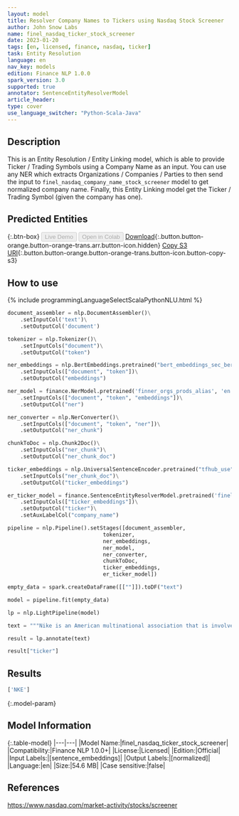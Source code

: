 ```yaml
---
layout: model
title: Resolver Company Names to Tickers using Nasdaq Stock Screener
author: John Snow Labs
name: finel_nasdaq_ticker_stock_screener
date: 2023-01-20
tags: [en, licensed, finance, nasdaq, ticker]
task: Entity Resolution
language: en
nav_key: models
edition: Finance NLP 1.0.0
spark_version: 3.0
supported: true
annotator: SentenceEntityResolverModel
article_header:
type: cover
use_language_switcher: "Python-Scala-Java"
---
```


## Description

This is an Entity Resolution / Entity Linking model, which is able to provide Ticker / Trading Symbols using a Company Name as an input. You can use any NER which extracts Organizations / Companies / Parties to then send the input to `finel_nasdaq_company_name_stock_screener` model to get normalized company name. Finally, this Entity Linking model get the Ticker / Trading Symbol (given the company has one).

## Predicted Entities



{:.btn-box}
<button class="button button-orange" disabled>Live Demo</button>
<button class="button button-orange" disabled>Open in Colab</button>
[Download](https://s3.amazonaws.com/auxdata.johnsnowlabs.com/finance/models/finel_nasdaq_ticker_stock_screener_en_1.0.0_3.0_1674236954508.zip){:.button.button-orange.button-orange-trans.arr.button-icon.hidden}
[Copy S3 URI](s3://auxdata.johnsnowlabs.com/finance/models/finel_nasdaq_ticker_stock_screener_en_1.0.0_3.0_1674236954508.zip){:.button.button-orange.button-orange-trans.button-icon.button-copy-s3}

## How to use



<div class="tabs-box" markdown="1">
{% include programmingLanguageSelectScalaPythonNLU.html %}

```python
document_assembler = nlp.DocumentAssembler()\
    .setInputCol('text')\
    .setOutputCol('document')

tokenizer = nlp.Tokenizer()\
    .setInputCols("document")\
    .setOutputCol("token")

ner_embeddings = nlp.BertEmbeddings.pretrained("bert_embeddings_sec_bert_base","en")\
    .setInputCols(["document", "token"])\
    .setOutputCol("embeddings")

ner_model = finance.NerModel.pretrained('finner_orgs_prods_alias', 'en', 'finance/models')\
    .setInputCols(["document", "token", "embeddings"])\
    .setOutputCol("ner")

ner_converter = nlp.NerConverter()\
    .setInputCols(["document", "token", "ner"])\
    .setOutputCol("ner_chunk")

chunkToDoc = nlp.Chunk2Doc()\
    .setInputCols("ner_chunk")\
    .setOutputCol("ner_chunk_doc") 

ticker_embeddings = nlp.UniversalSentenceEncoder.pretrained("tfhub_use", "en")\
    .setInputCols("ner_chunk_doc")\
    .setOutputCol("ticker_embeddings")

er_ticker_model = finance.SentenceEntityResolverModel.pretrained('finel_nasdaq_ticker_stock_screener', 'en', 'finance/model')\
    .setInputCols(["ticker_embeddings"])\
    .setOutputCol("ticker")\
    .setAuxLabelCol("company_name")

pipeline = nlp.Pipeline().setStages([document_assembler,
                              tokenizer, 
                              ner_embeddings,
                              ner_model, 
                              ner_converter,
                              chunkToDoc,
                              ticker_embeddings,
                              er_ticker_model])

empty_data = spark.createDataFrame([[""]]).toDF("text")

model = pipeline.fit(empty_data)

lp = nlp.LightPipeline(model)

text = """Nike is an American multinational association that is involved in the design, development, manufacturing and worldwide marketing and sales of apparel, footwear, accessories, equipment and services."""

result = lp.annotate(text)

result["ticker"]
```

</div>

## Results

```bash
['NKE']
```

{:.model-param}
## Model Information

{:.table-model}
|---|---|
|Model Name:|finel_nasdaq_ticker_stock_screener|
|Compatibility:|Finance NLP 1.0.0+|
|License:|Licensed|
|Edition:|Official|
|Input Labels:|[sentence_embeddings]|
|Output Labels:|[normalized]|
|Language:|en|
|Size:|54.6 MB|
|Case sensitive:|false|

## References

https://www.nasdaq.com/market-activity/stocks/screener
